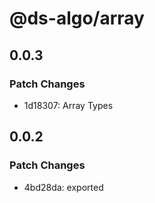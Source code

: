 # @ds-algo/array

## 0.0.3

### Patch Changes

- 1d18307: Array Types

## 0.0.2

### Patch Changes

- 4bd28da: exported
